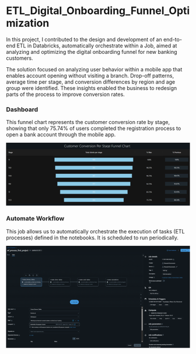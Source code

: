 # ETL_Digital_Onboarding_Funnel_Optimization
In this project, I contributed to the design and development of an end-to-end ETL in Databricks, automatically orchestrate within a Job, aimed at analyzing and optimizing the digital onboarding funnel for new banking customers.

The solution focused on analyzing user behavior within a mobile app that enables account opening without visiting a branch. Drop-off patterns, average time per stage, and conversion differences by region and age group were identified. These insights enabled the business to redesign parts of the process to improve conversion rates.

 ### Dashboard

 This funnel chart represents the customer conversion rate by stage, showing that only 75.74% of users completed the registration process to open a bank account through the mobile app.
 
  ![alt text](https://github.com/Rogelio-Bustamante/ETL_Digital_Onboarding_Funnel_Optimization/blob/main/Final_Funnel_Chart.png)

 ### Automate Workflow

 This job allows us to automatically orchestrate the execution of tasks (ETL processes) defined in the notebooks. It is scheduled to run periodically. 
 
  ![alt text](https://github.com/Rogelio-Bustamante/ETL_Digital_Onboarding_Funnel_Optimization/blob/main/Scheduled_Job.png)


